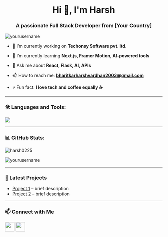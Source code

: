 <h1 align="center">Hi 👋, I'm Harsh</h1>
<h3 align="center">A passionate Full Stack Developer from [Your Country]</h3>

<p align="left"> <img src="https://komarev.com/ghpvc/?username=yourusername&label=Profile%20views&color=0e75b6&style=flat" alt="yourusername" /> </p>

- 🔭 I’m currently working on **Techonsy Software pvt. ltd.**

- 🌱 I’m currently learning **Next.js, Framer Motion, AI-powered tools**

- 💬 Ask me about **React, Flask, AI, APIs**

- 📫 How to reach me: **bharitkarharshvardhan2003@gmail.com**

- ⚡ Fun fact: **I love tech and coffee equally ☕**

---

### 🛠️ Languages and Tools:

<p align="left">
  <img src="https://skillicons.dev/icons?i=js,ts,react,nextjs,tailwind,flask,python,git,github,vscode&perline=7" />
</p>

---

### 📊 GitHub Stats:

<p align="left">
  <img src="https://github-readme-stats.vercel.app/api?username=harsh0225&show_icons=true&locale=en&theme=tokyonight" alt="harsh0225" />
</p>

<p align="left">
  <img src="https://github-readme-streak-stats.herokuapp.com/?user=harsh0225&theme=tokyonight" alt="yourusername" />
</p>

---

### 🧠 Latest Projects

- [Project 1](https://github.com/yourusername/project1) – brief description  
- [Project 2](https://github.com/yourusername/project2) – brief description  

---

### 📫 Connect with Me

<p align="left">
<a href="https://linkedin.com/in/yourname" target="blank"><img align="center" src="https://skillicons.dev/icons?i=linkedin" height="30" /></a>
<a href="mailto:your.email@example.com"><img align="center" src="https://skillicons.dev/icons?i=gmail" height="30" /></a>
</p>
